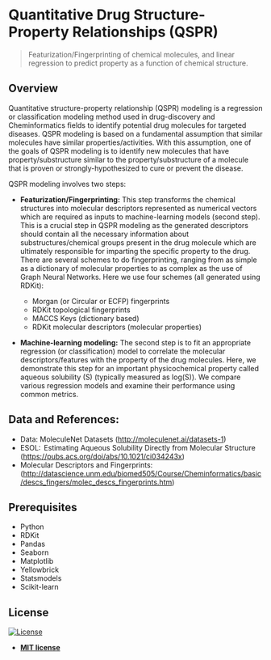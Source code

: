 # Quantitative Drug Structure-Property Relationships (QSPR)
> Featurization/Fingerprinting of chemical molecules, and linear regression to predict property as a function of chemical structure. 

## Overview
Quantitative structure-property relationship (QSPR) modeling is a regression or classification modeling method used in drug-discovery and Cheminformatics fields to identify potential drug molecules for targeted diseases. QSPR modeling is based on a fundamental assumption that similar molecules have similar properties/activities. With this assumption, one of the goals of QSPR modeling is to identify new molecules that have property/substructure similar to the property/substructure of a molecule that is proven or strongly-hypothesized to cure or prevent the disease.

QSPR modeling involves two steps:
- **Featurization/Fingerprinting:** This step transforms the chemical structures into molecular descriptors represented as numerical vectors which are required as inputs to machine-learning models (second step). This is a crucial step in QSPR modeling as the generated descriptors should contain all the necessary information about substructures/chemical groups present in the drug molecule which are ultimately responsible for imparting the specific property to the drug. There are several schemes to do fingerprinting, ranging from as simple as a dictionary of molecular properties to as complex as the use of Graph Neural Networks. Here we use four schemes (all generated using RDKit): 
	- Morgan (or Circular or ECFP) fingerprints    
	- RDKit topological fingerprints
	- MACCS Keys (dictionary based)
	- RDKit molecular descriptors (molecular properties)

- **Machine-learning modeling:** The second step is to fit an appropriate regression (or classification) model to correlate the molecular descriptors/features with the property of the drug molecules. Here, we demonstrate this step for an important physicochemical property called aqueous solubility (S) (typically measured as log(S)). We compare various regression models and examine their performance using common metrics. 

## Data and References:
- Data: MoleculeNet Datasets (http://moleculenet.ai/datasets-1)
- ESOL:  Estimating Aqueous Solubility Directly from Molecular Structure (https://pubs.acs.org/doi/abs/10.1021/ci034243x) 
- Molecular Descriptors and Fingerprints: (http://datascience.unm.edu/biomed505/Course/Cheminformatics/basic/descs_fingers/molec_descs_fingerprints.htm)
 

## Prerequisites
- Python
- RDKit
- Pandas
- Seaborn
- Matplotlib
- Yellowbrick
- Statsmodels
- Scikit-learn

## License
[![License](http://img.shields.io/:license-mit-blue.svg?style=flat-square)](http://badges.mit-license.org)
- **[MIT license](http://opensource.org/licenses/mit-license.php)**

